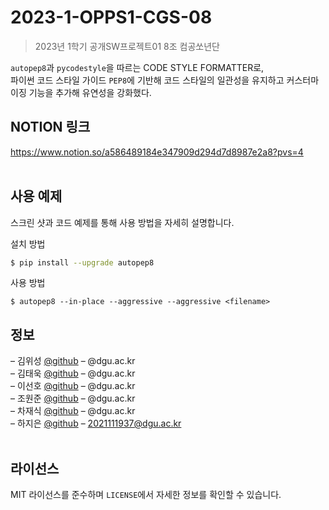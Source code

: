 # 2023-1-OPPS1-CGS-08
> 2023년 1학기 공개SW프로젝트01 8조 컴공쏘년단

`autopep8`과 `pycodestyle`을 따르는 CODE STYLE FORMATTER로, <br/>
파이썬 코드 스타일 가이드 `PEP8`에 기반해 코드 스타일의 일관성을 유지하고
커스터마이징 기능을 추가해 유연성을 강화했다.
<br/>

## NOTION 링크
https://www.notion.so/a586489184e347909d294d7d8987e2a8?pvs=4
<br/><br/>

## 사용 예제
스크린 샷과 코드 예제를 통해 사용 방법을 자세히 설명합니다.

설치 방법
```sh
$ pip install --upgrade autopep8
```

사용 방법
```
$ autopep8 --in-place --aggressive --aggressive <filename>
```

## 정보
 – 김위성 [@github](https://github.com/kimwiseong) – @dgu.ac.kr <br/>
 – 김태욱 [@github](https://github.com/Taew00k) – @dgu.ac.kr <br/>
 – 이선호 [@github](https://github.com/prefer52) – @dgu.ac.kr <br/>
 – 조원준 [@github](https://github.com/jun6292) – @dgu.ac.kr <br/>
 – 차재식 [@github](https://github.com/Chajaesik01) – @dgu.ac.kr <br/>
 – 하지은 [@github](https://github.com/HAJIEUN02) – 2021111937@dgu.ac.kr <br/>
<br/>

## 라이선스
MIT 라이선스를 준수하며 ``LICENSE``에서 자세한 정보를 확인할 수 있습니다.
